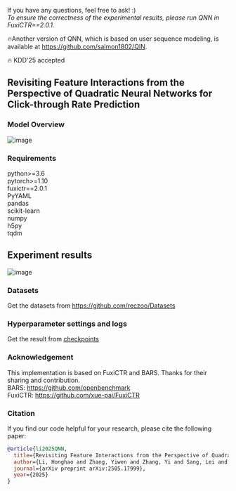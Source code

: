 If you have any questions, feel free to ask!  :)  
*To ensure the correctness of the experimental results, please run QNN in FuxiCTR==2.0.1.*

🔥Another version of QNN, which is based on user sequence modeling, is available at https://github.com/salmon1802/QIN.

🔥 KDD'25 accepted

## Revisiting Feature Interactions from the Perspective of Quadratic Neural Networks for Click-through Rate Prediction

### Model Overview
![image](https://github.com/user-attachments/assets/0dfa50ce-db90-4abc-8e54-d7639f649545)

### Requirements
python>=3.6  
pytorch>=1.10  
fuxictr==2.0.1  
PyYAML  
pandas  
scikit-learn  
numpy  
h5py  
tqdm  

## Experiment results
![image](https://github.com/user-attachments/assets/fa6ce700-bc7e-4f0d-a49c-941d53a066e8)


### Datasets
Get the datasets from https://github.com/reczoo/Datasets

### Hyperparameter settings and logs
Get the result from [checkpoints](https://github.com/salmon1802/QNN/tree/main/checkpoints)

### Acknowledgement
This implementation is based on FuxiCTR and BARS. Thanks for their sharing and contribution.  
BARS: https://github.com/openbenchmark  
FuxiCTR: https://github.com/xue-pai/FuxiCTR

### Citation
If you find our code helpful for your research, please cite the following paper:

```bibtex
@article{li2025QNN,
  title={Revisiting Feature Interactions from the Perspective of Quadratic Neural Networks for Click-through Rate Prediction},
  author={Li, Honghao and Zhang, Yiwen and Zhang, Yi and Sang, Lei and Zhu, Jieming},
  journal={arXiv preprint arXiv:2505.17999},
  year={2025}
}
```

